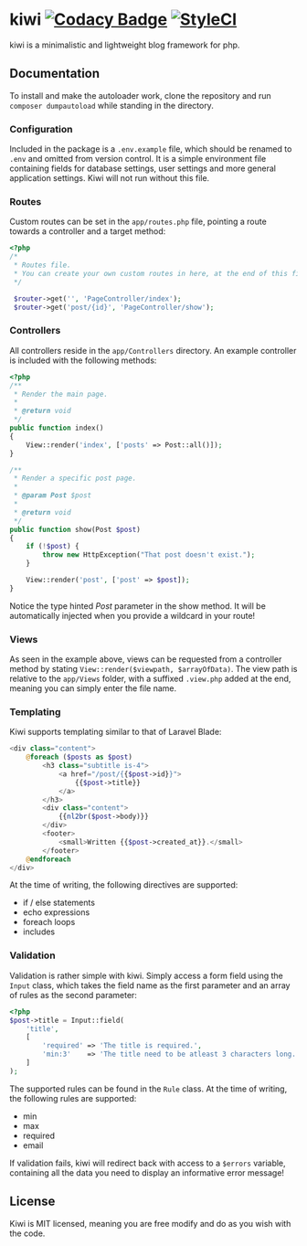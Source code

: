 # kiwi [![Codacy Badge](https://api.codacy.com/project/badge/Grade/d91c9b74721a47e4a124bc5da221ac73)](https://www.codacy.com/app/jakobjohansson2/kiwi?utm_source=github.com&utm_medium=referral&utm_content=jakobjohansson/kiwi&utm_campaign=badger) [![StyleCI](https://styleci.io/repos/75422681/shield?branch=master)](https://styleci.io/repos/75422681)

kiwi is a minimalistic and lightweight blog framework for php.

## Documentation
To install and make the autoloader work, clone the repository and run `composer dumpautoload` while standing in the directory.

### Configuration
Included in the package is a `.env.example` file, which should be renamed to `.env` and omitted from version control. It is a simple environment file containing fields for database settings, user settings and more general application settings. Kiwi will not run without this file.

### Routes
Custom routes can be set in the `app/routes.php` file, pointing a route towards a controller and a target method:
```php
<?php
/*
 * Routes file.
 * You can create your own custom routes in here, at the end of this file.
 */

 $router->get('', 'PageController/index');
 $router->get('post/{id}', 'PageController/show');
```

### Controllers
All controllers reside in the `app/Controllers` directory. An example controller is included with the following methods:
```php
<?php
/**
 * Render the main page.
 *
 * @return void
 */
public function index()
{
    View::render('index', ['posts' => Post::all()]);
}

/**
 * Render a specific post page.
 *
 * @param Post $post
 *
 * @return void
 */
public function show(Post $post)
{
    if (!$post) {
        throw new HttpException("That post doesn't exist.");
    }

    View::render('post', ['post' => $post]);
}
```
Notice the type hinted *Post* parameter in the show method. It will be automatically injected when you provide a wildcard in your route!

### Views
As seen in the example above, views can be requested from a controller method by stating `View::render($viewpath, $arrayOfData)`. The view path is relative to the `app/Views` folder, with a suffixed `.view.php` added at the end, meaning you can simply enter the file name.

### Templating
Kiwi supports templating similar to that of Laravel Blade:
```php
<div class="content">
    @foreach ($posts as $post)
        <h3 class="subtitle is-4">
            <a href="/post/{{$post->id}}">
                {{$post->title}}
            </a>
        </h3>
        <div class="content">
            {{nl2br($post->body)}}
        </div>
        <footer>
            <small>Written {{$post->created_at}}.</small>
        </footer>
    @endforeach
</div>
```
At the time of writing, the following directives are supported:
- if / else statements
- echo expressions
- foreach loops
- includes

### Validation
Validation is rather simple with kiwi. Simply access a form field using the `Input` class, which takes the field name as the first parameter and an array of rules as the second parameter:
```php
<?php
$post->title = Input::field(
    'title',
    [
        'required' => 'The title is required.',
        'min:3'    => 'The title need to be atleast 3 characters long.',
    ]
);
```
The supported rules can be found in the `Rule` class. At the time of writing, the following rules are supported:
- min
- max
- required
- email

If validation fails, kiwi will redirect back with access to a `$errors` variable, containing all the data you need to display an informative error message!

## License
Kiwi is MIT licensed, meaning you are free modify and do as you wish with the code.
